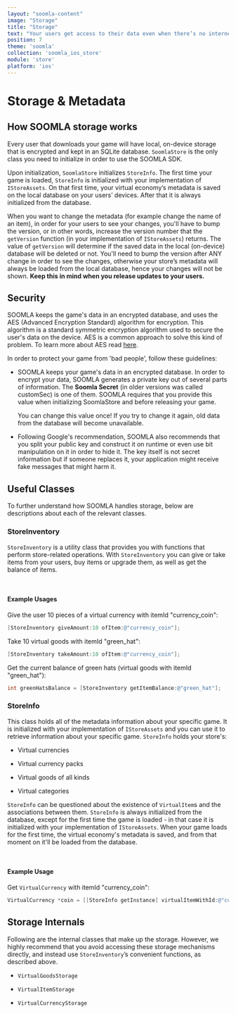 ```yaml
---
layout: "soomla-content"
image: "Storage"
title: "Storage"
text: "Your users get access to their data even when there’s no internet around. Our encrypted local storage is designed just for that."
position: 7
theme: 'soomla'
collection: 'soomla_ios_store'
module: 'store'
platform: 'ios'
---
```


# Storage & Metadata

## How SOOMLA storage works

Every user that downloads your game will have local, on-device storage that is encrypted and kept in an SQLite database. `SoomlaStore` is the only class you need to initialize in order to use the SOOMLA SDK.

Upon initialization, `SoomlaStore` initializes `StoreInfo`. The first time your game is loaded, `StoreInfo` is initialized with your implementation of `IStoreAssets`. On that first time, your virtual economy’s metadata is saved on the local database on your users’ devices. After that it is always initialized from the database.

When you want to change the metadata (for example change the name of an item), in order for your users to see your changes, you'll have to bump the version, or in other words, increase the version number that the `getVersion` function (in your implementation of `IStoreAssets`) returns. The value of `getVersion` will determine if the saved data in the local (on-device) database will be deleted or not. You'll need to bump the version after ANY change in order to see the changes, otherwise your store’s metadata will always be loaded from the local database, hence your changes will not be shown. **Keep this in mind when you release updates to your users.**

## Security

SOOMLA keeps the game's data in an encrypted database, and uses the AES (Advanced Encryption Standard) algorithm for encryption. This algorithm is a standard symmetric encryption algorithm used to secure the user's data on the device. AES is a common approach to solve this kind of problem. To learn more about AES read [here](http://en.wikipedia.org/wiki/Advanced_Encryption_Standard).

In order to protect your game from 'bad people', follow these guidelines:

- SOOMLA keeps your game's data in an encrypted database. In order to encrypt your data, SOOMLA generates a private key out of several parts of information. The **Soomla Secret** (in older versions was called customSec) is one of them. SOOMLA requires that you provide this value when initializing SoomlaStore and before releasing your game.

   <div class="warning-box">You can change this value once! If you try to change it again, old data from the database will become unavailable.</div>

- Following Google's recommendation, SOOMLA also recommends that you split your public key and construct it on runtime or even use bit manipulation on it in order to hide it. The key itself is not secret information but if someone replaces it, your application might receive fake messages that might harm it.

## Useful Classes
To further understand how SOOMLA handles storage, below are descriptions about each of the relevant classes.

### StoreInventory

`StoreInventory` is a utility class that provides you with functions that perform store-related operations. With `StoreInventory` you can give or take items from your users, buy items or upgrade them, as well as get the balance of items.

<br>

#### **Example Usages**

Give the user 10 pieces of a virtual currency with itemId "currency_coin":

``` objectivec
[StoreInventory giveAmount:10 ofItem:@"currency_coin"];
```

Take 10 virtual goods with itemId "green_hat":

``` objectivec
[StoreInventory takeAmount:10 ofItem:@"currency_coin"];
```

Get the current balance of green hats (virtual goods with itemId "green_hat"):

``` objectivec
int greenHatsBalance = [StoreInventory getItemBalance:@"green_hat"];
```

### StoreInfo

This class holds all of the metadata information about your specific game. It is initialized with your implementation of `IStoreAssets` and you can use it to retrieve information about your specific game. `StoreInfo` holds your store's:

- Virtual currencies

- Virtual currency packs

- Virtual goods of all kinds

- Virtual categories

`StoreInfo` can be questioned about the existence of `VirtualItem`s and the associations between them.
`StoreInfo` is always initialized from the database, except for the first time the game is loaded - in that case it is initialized with your implementation of `IStoreAssets`. When your game loads for the first time, the virtual economy's metadata is saved, and from that moment on it'll be loaded from the database.

<br>

#### **Example Usage**

Get `VirtualCurrency` with itemId "currency_coin":

``` objectivec
VirtualCurrency *coin = [[StoreInfo getInstance] virtualItemWithId:@"currency_coin"];
```

## Storage Internals

Following are the internal classes that make up the storage. However, we highly recommend that you avoid accessing these storage mechanisms directly, and instead use `StoreInventory`’s convenient functions, as described above.

- `VirtualGoodsStorage`

- `VirtualItemStorage`

- `VirtualCurrencyStorage`
